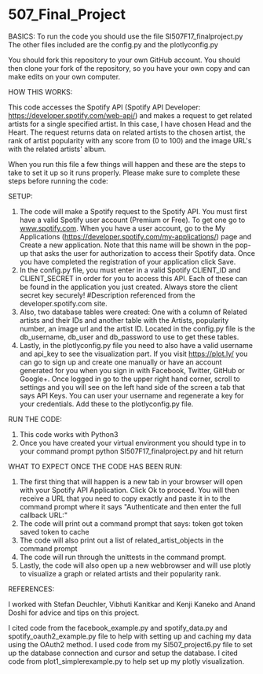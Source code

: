 # 507_Final_Project

BASICS:
To run the code you should use the file SI507F17_finalproject.py
The other files included are the config.py and the plotlyconfig.py

You should fork this repository to your own GitHub account.
You should then clone your fork of the repository, so you have your own copy and can make edits on your own computer.

HOW THIS WORKS:

This code accesses the Spotify API (Spotify API Developer: https://developer.spotify.com/web-api/) and makes a request to get related artists for a single specified artist. In this case, I have chosen Head and the Heart. The request returns data on related artists to the chosen artist, the rank of artist popularity with any score from (0 to 100) and the image URL's with the related artists' album.

When you run this file a few things will happen and these are the steps to take to set it up so it runs properly.
Please make sure to complete these steps before running the code:


SETUP:

1) The code will make a Spotify request to the Spotify API. You must first have a valid Spotify user account (Premium or Free). To get one go to www.spotify.com. When you have a user account, go to the My Applications (https://developer.spotify.com/my-applications/) page and Create a new application. Note that this name will be shown in the pop-up that asks the user for authorization to access their Spotify data. Once you have completed the registration of your application click Save.
2) In the config.py file, you must enter in a valid Spotify CLIENT_ID and CLIENT_SECRET in order for you to access this API. Each of these can be found in the application you just created. Always store the client secret key securely! #Description referenced from the developer.spotify.com site.
2) Also, two database tables were created: One with a column of Related artists and their IDs and another table with the Artists, popularity number, an image url and the artist ID. Located in the config.py file is the db_username, db_user and db_password to use to get these tables.
4) Lastly, in the plotlyconfig.py file you need to also have a valid username and api_key to see the visualization part. If you visit https://plot.ly/ you can go to sign up and create one manually or have an account generated for you when you sign in with Facebook, Twitter, GitHub or Google+. Once logged in go to the upper right hand corner, scroll to settings and you will see on the left hand side of the screen a tab that says API Keys. You can user your username and regenerate a key for your credentials. Add these to the plotlyconfig.py file.


RUN THE CODE:
1) This code works with Python3
2) Once you have created your virtual environment you should type in to your command prompt python SI507F17_finalproject.py and hit return

WHAT TO EXPECT ONCE THE CODE HAS BEEN RUN:

1) The first thing that will happen is a new tab in your browser will open with your Spotify API Application. Click Ok to proceed. You will then receive a URL that you need to copy exactly and paste it in to the command prompt where it says "Authenticate and then enter the full callback URL:"
2) The code will print out a command prompt that says:
token got token
saved token to cache
3) The code will also print out a list of related_artist_objects in the command prompt
4) The code will run through the unittests in the command prompt.
5) Lastly, the code will also open up a new webbrowser and will use plotly to visualize a graph or related artists and their popularity rank.


REFERENCES:

I worked with Stefan Deuchler, Vibhuti Kanitkar and Kenji Kaneko and Anand Doshi for advice and tips on this project.

I cited code from the facebook_example.py  and spotify_data.py and spotify_oauth2_example.py file to help with setting up and caching my data using the OAuth2 method.
I used code from my SI507_project6.py file to set up the database connection and cursor and setup the database.
I cited code from plot1_simplerexample.py to help set up my plotly visualization.
